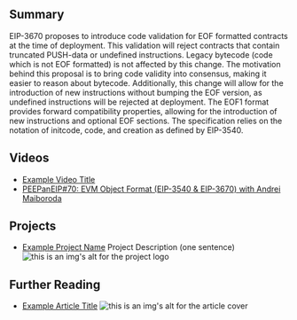 ## Summary

EIP-3670 proposes to introduce code validation for EOF formatted contracts at the time of deployment. This validation will reject contracts that contain truncated PUSH-data or undefined instructions. Legacy bytecode (code which is not EOF formatted) is not affected by this change. The motivation behind this proposal is to bring code validity into consensus, making it easier to reason about bytecode. Additionally, this change will allow for the introduction of new instructions without bumping the EOF version, as undefined instructions will be rejected at deployment. The EOF1 format provides forward compatibility properties, allowing for the introduction of new instructions and optional EOF sections. The specification relies on the notation of initcode, code, and creation as defined by EIP-3540.

## Videos

- [Example Video Title](https://www.youtube.com/watch?v=TDGq4aeevgY)
- [PEEPanEIP#70: EVM Object Format (EIP-3540 & EIP-3670) with Andrei Maiboroda](https://www.youtube.com/watch?v=GMeRA-xPp-E&list=PL4cwHXAawZxqu0PKKyMzG_3BJV_xZTi1F&index=43)

## Projects

- [Example Project Name](https://xxxx.xxx/xxxxx) Project Description (one sentence) ![this is an img's alt for the project logo](https://xxxx.xxx/project-logo.xxx)

## Further Reading

- [Example Article Title](https://xxxx.xxx/xxxxx) ![this is an img's alt for the article cover](https://xxxx.xxx/article-cover.xxx)
